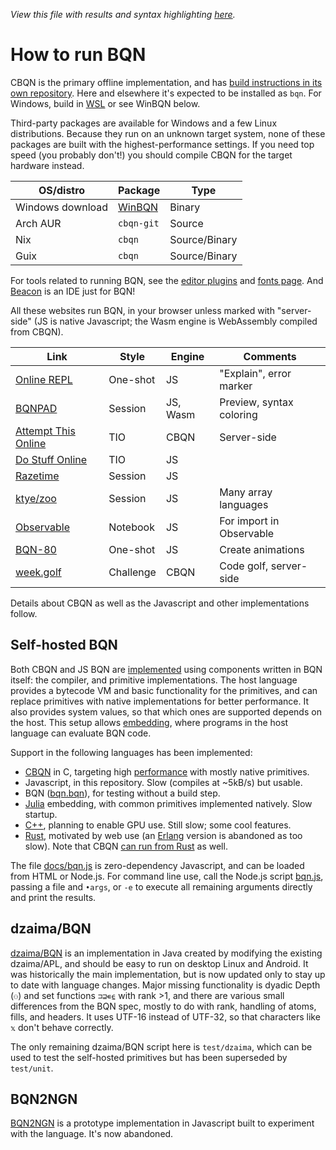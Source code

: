 *View this file with results and syntax highlighting [here](https://mlochbaum.github.io/BQN/running.html).*

# How to run BQN

CBQN is the primary offline implementation, and has [build instructions in its own repository](https://github.com/dzaima/CBQN). Here and elsewhere it's expected to be installed as `bqn`. For Windows, build in [WSL](https://en.wikipedia.org/wiki/Windows_Subsystem_for_Linux) or see WinBQN below.

Third-party packages are available for Windows and a few Linux distributions. Because they run on an unknown target system, none of these packages are built with the highest-performance settings. If you need top speed (you probably don't!) you should compile CBQN for the target hardware instead.

| OS/distro        | Package                                      | Type
|------------------|----------------------------------------------|--------------
| Windows download | [WinBQN](https://github.com/actalley/WinBQN) | Binary
| Arch AUR         | `cbqn-git`                                   | Source
| Nix              | `cbqn`                                       | Source/Binary
| Guix             | `cbqn`                                       | Source/Binary

For tools related to running BQN, see the [editor plugins](editors/README.md) and [fonts page](https://mlochbaum.github.io/BQN/fonts.html). And [Beacon](https://github.com/x86y/beacon) is an IDE just for BQN!

All these websites run BQN, in your browser unless marked with "server-side" (JS is native Javascript; the Wasm engine is WebAssembly compiled from CBQN).

| Link | Style | Engine | Comments
|------|-------|--------|---------
| [Online REPL](https://mlochbaum.github.io/BQN/try.html) | One-shot | JS | "Explain", error marker
| [BQNPAD](https://bqnpad.mechanize.systems/)      | Session  | JS, Wasm | Preview, syntax coloring
| [Attempt This Online](https://ato.pxeger.com/run?1=m704qTBvwYKlpSVpuhZoFJQGAA) | TIO | CBQN | Server-side
| [Do Stuff Online](https://dso.surge.sh/#bqn)     | TIO | JS
| [Razetime](https://razetime.github.io/bqn-repl/) | Session  | JS
| [ktye/zoo](https://ktye.github.io/zoo/index.html#bqn) | Session | JS | Many array languages
| [Observable](https://observablehq.com/@lsh/bqn)  | Notebook | JS | For import in Observable
| [BQN-80](https://dancek.github.io/bqn-80)        | One-shot | JS | Create animations
| [week.golf](https://week.golf)                   | Challenge | CBQN | Code golf, server-side

Details about CBQN as well as the Javascript and other implementations follow.

## Self-hosted BQN

Both CBQN and JS BQN are [implemented](implementation/README.md) using components written in BQN itself: the compiler, and primitive implementations. The host language provides a bytecode VM and basic functionality for the primitives, and can replace primitives with native implementations for better performance. It also provides system values, so that which ones are supported depends on the host. This setup allows [embedding](doc/embed.md), where programs in the host language can evaluate BQN code.

Support in the following languages has been implemented:
- [CBQN](https://github.com/dzaima/CBQN) in C, targeting high [performance](implementation/perf.md) with mostly native primitives.
- Javascript, in this repository. Slow (compiles at ~5kB/s) but usable.
- BQN ([bqn.bqn](bqn.bqn)), for testing without a build step.
- [Julia](https://github.com/andreypopp/BQN.jl) embedding, with common primitives implemented natively. Slow startup.
- [C++](https://github.com/ashermancinelli/cxbqn), planning to enable GPU use. Still slow; some cool features.
- [Rust](https://github.com/cannadayr/rsbqn/), motivated by web use (an [Erlang](https://github.com/cannadayr/ebqn) version is abandoned as too slow). Note that CBQN [can run from Rust](https://detegr.github.io/cbqn-rs/cbqn/) as well.

The file [docs/bqn.js](docs/bqn.js) is zero-dependency Javascript, and can be loaded from HTML or Node.js. For command line use, call the Node.js script [bqn.js](bqn.js), passing a file and `•args`, or `-e` to execute all remaining arguments directly and print the results.

## dzaima/BQN

[dzaima/BQN](https://github.com/dzaima/BQN/) is an implementation in Java created by modifying the existing dzaima/APL, and should be easy to run on desktop Linux and Android. It was historically the main implementation, but is now updated only to stay up to date with language changes. Major missing functionality is dyadic Depth (`⚇`) and set functions `⊐⊒∊⍷` with rank >1, and there are various small differences from the BQN spec, mostly to do with rank, handling of atoms, fills, and headers. It uses UTF-16 instead of UTF-32, so that characters like `𝕩` don't behave correctly.

The only remaining dzaima/BQN script here is `test/dzaima`, which can be used to test the self-hosted primitives but has been superseded by `test/unit`.

## BQN2NGN

[BQN2NGN](https://github.com/mlochbaum/BQN2NGN) is a prototype implementation in Javascript built to experiment with the language. It's now abandoned.
